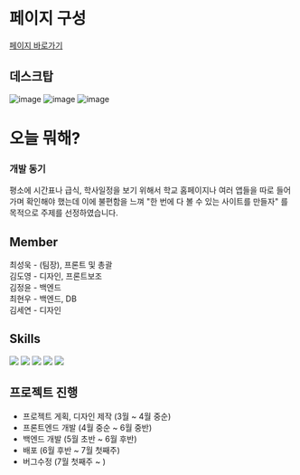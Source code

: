 # 페이지 구성
[페이지 바로가기](https://whattoday.kro.kr/)
## 데스크탑
![image](https://github.com/gbsw-ERROR-404/.github/assets/78180994/2f1a93be-ce7d-4a28-b6ba-7db7748fd8dd)
![image](https://github.com/gbsw-ERROR-404/.github/assets/78180994/d63e647f-bced-4c09-b181-cbe792415966)
![image](https://github.com/gbsw-ERROR-404/.github/assets/78180994/8ae59a7c-0a32-49aa-980e-9287b716db5f)

# 오늘 뭐해?

### 개발 동기
평소에 시간표나 급식, 학사일정을 보기 위해서 학교 홈페이지나 여러 앱들을 따로 들어가며 확인해야 했는데 이에 불편함을 느껴 "한 번에 다 볼 수 있는 사이트를 만들자" 를 목적으로 주제를 선정하였습니다.

## Member
최성욱 - (팀장), 프론트 및 총괄   
김도영 - 디자인, 프론트보조   
김정윤 - 백엔드   
최현우 - 백엔드, DB   
김세연 - 디자인   

## Skills
<div display="flex">
<img src="https://img.shields.io/badge/React-61DAFB?style=for-the-badge&logo=React&logoColor=white"/>
<img src="https://img.shields.io/badge/figma-F24E1E?style=for-the-badge&logo=figma&logoColor=white"/>
<img src="https://img.shields.io/badge/Node.js-339933?style=for-the-badge&logo=Node.js&logoColor=white"/>
<img src="https://img.shields.io/badge/mariadb-003545?style=for-the-badge&logo=mariadb&logoColor=white"/>
<img src="https://img.shields.io/badge/firebase-DD2C00?style=for-the-badge&logo=firebase&logoColor=white"/>
</div>

## 프로젝트 진행
- 프로젝트 게획, 디자인 제작 (3월 ~ 4월 중순)
- 프론트엔드 개발 (4월 중순 ~ 6월 중반)
- 백엔드 개발 (5월 초반 ~ 6월 후반)
- 배포 (6월 후반 ~ 7월 첫째주)
- 버그수정 (7월 첫째주 ~ )
